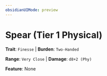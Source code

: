 ```yaml
---
obsidianUIMode: preview
---
```

# Spear (Tier 1 Physical)

**Trait**: `Finesse` | **Burden**: `Two-Handed`

**Range**: `Very Close` | **Damage**: `d8+2 (Phy)`

**Feature**: None
